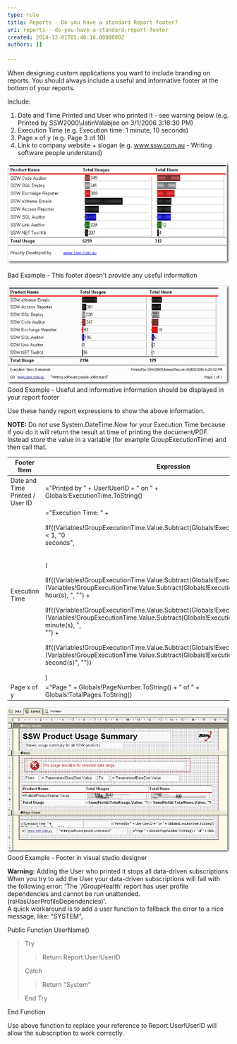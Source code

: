 ```yaml
---
type: rule
title: Reports - Do you have a standard Report footer?
uri: reports---do-you-have-a-standard-report-footer
created: 2014-12-01T05:46:16.0000000Z
authors: []

---
```


When designing custom applications you want to include branding on reports.                      You should always include a useful and informative footer at the bottom of your reports.
 
Include:

1. Date and Time Printed and User who printed it - see warning below (e.g. Printed by SSW2000\JatinValabjee on 3/1/2006 3:16:30 PM)
2. Execution Time (e.g. Execution time: 1 minute, 10 seconds)
3. Page x of y (e.g. Page 3 of 10)
4. Link to company website + slogan  (e.g. www.ssw.com.au - Writing software people understand)


![](RSRulesBadFooter.gif)
 
Bad Example - This footer doesn't provide any useful information 


![](RSRulesGoodFooter.gif)
Good Example - Useful and informative information should be displayed in your report footer

 

Use these handy report expressions to show the above information.

**NOTE:** Do not use System.DateTime.Now for your Execution Time because if you do it will return the result at time of printing the document/PDF.  Instead store the value in a variable (for example GroupExecutionTime) and then call that.


| Footer Item | Expression | Sample Output |
| --- | --- | --- |
| Date and Time Printed / User ID | ="Printed by " + User!UserID + " on " + <br>                            Globals!ExecutionTime.ToString() | Printed by SSW2000\JatinValabjee on 3/1/2006 3:16:30 PM |
| Execution Time |                             ="Execution Time: " +<br><br>                            IIf((Variables!GroupExecutionTime.Value.Subtract(Globals!ExecutionTime).TotalSeconds < 1, "0 <br>                            seconds",<br>                            <br><br>                            (<br><br>                            IIf((Variables!GroupExecutionTime.Value.Subtract(Globals!ExecutionTime).Hours > 0, (Variables!GroupExecutionTime.Value.Subtract(Globals!ExecutionTime).Hours & " hour(s), ", "") +<br><br>                            IIf((Variables!GroupExecutionTime.Value.Subtract(Globals!ExecutionTime).Minutes > 0, (Variables!GroupExecutionTime.Value.Subtract(Globals!ExecutionTime).Minutes & " minute(s), ", <br>                            "") +<br><br>                            IIf((Variables!GroupExecutionTime.Value.Subtract(Globals!ExecutionTime).Seconds > 0, (Variables!GroupExecutionTime.Value.Subtract(Globals!ExecutionTime).Seconds & " second(s)", ""))<br><br>                            )<br>                         | Execution time: 1 minute, 10 seconds |
|                             Page x of y<br>                         |                             ="Page " + Globals!PageNumber.ToString() + " of " + <br>                            Globals!TotalPages.ToString() |                             Page 3 of 10 |





![](footerInDesigner.gif)
Good Example - Footer in visual studio designer

 

**Warning:** Adding the User who printed it stops all data-driven subscriptions     
When you try to add the User your data-driven subscriptions will fail with the following error:
'The '/GroupHealth' report has user profile dependencies and cannot be run unattended. (rsHasUserProfileDependencies)'.     
A quick workaround is to add a user function to fallback the error to a nice message, like: "SYSTEM",



 Public Function UserName()


> Try
> 
> 
> > Return Report.User!UserID
> 
> 
> Catch
> 
> 
> 
> > Return "System"
> 
> 
> End Try


End Function <br>   

Use above function to replace your reference to Report.User!UserID will allow the subscription to work correctly.
